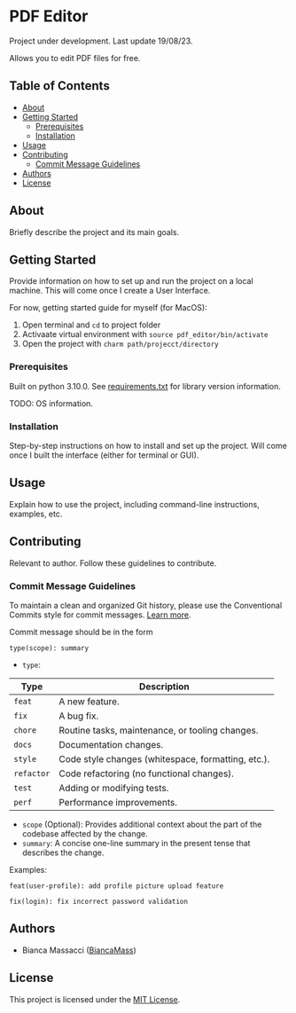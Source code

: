 # PDF Editor

Project under development. Last update 19/08/23.

Allows you to edit PDF files for free.

## Table of Contents

- [About](#about)
- [Getting Started](#getting-started)
  - [Prerequisites](#prerequisites)
  - [Installation](#installation)
- [Usage](#usage)
- [Contributing](#contributing)
  - [Commit Message Guidelines](#commit-message-guidelines)
- [Authors](#authors)
- [License](#license)

## About

Briefly describe the project and its main goals.

## Getting Started

Provide information on how to set up and run the project on a local machine.
This will come once I create a User Interface.

For now, getting started guide for myself (for MacOS):
1. Open terminal and `cd` to project folder
2. Activaate virtual environment with `source pdf_editor/bin/activate`
3. Open the project with `charm path/projecct/directory`

### Prerequisites

Built on python 3.10.0.
See [requirements.txt](requirements.txt) for library version information.

TODO: OS information.

### Installation

Step-by-step instructions on how to install and set up the project.
Will come once I built the interface (either for terminal or GUI).

## Usage

Explain how to use the project, including command-line instructions, examples, etc.

## Contributing
Relevant to author. Follow these guidelines to contribute.
### Commit Message Guidelines

To maintain a clean and organized Git history, please use the Conventional Commits style for commit 
messages. [Learn more](https://www.conventionalcommits.org/en/v1.0.0/).

Commit message should be in the form 

`type(scope): summary`
- `type`:

| Type       | Description                                          |
|------------|------------------------------------------------------|
| `feat`     | A new feature.                                      |
| `fix`      | A bug fix.                                          |
| `chore`    | Routine tasks, maintenance, or tooling changes.     |
| `docs`     | Documentation changes.                             |
| `style`    | Code style changes (whitespace, formatting, etc.). |
| `refactor` | Code refactoring (no functional changes).           |
| `test`     | Adding or modifying tests.                         |
| `perf`     | Performance improvements.                         |


- `scope` (Optional): Provides additional context about the part of the codebase affected by the change.
- `summary`: A concise one-line summary in the present tense that describes the change.

Examples:

`feat(user-profile): add profile picture upload feature`

`fix(login): fix incorrect password validation`


## Authors

- Bianca Massacci ([BiancaMass](https://github.com/BiancaMass))

## License

This project is licensed under the [MIT License](LICENSE).